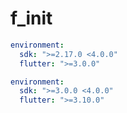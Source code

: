 # f_init

```yaml
environment:
  sdk: ">=2.17.0 <4.0.0"
  flutter: ">=3.0.0"
```

```yaml
environment:
  sdk: ">=3.0.0 <4.0.0"
  flutter: ">=3.10.0"
```
